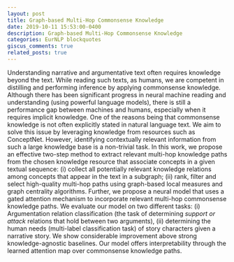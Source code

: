 ```yaml
---
layout: post
title: Graph-based Multi-Hop Commonsense Knowledge
date: 2019-10-11 15:53:00-0400
description: Graph-based Multi-Hop Commonsense Knowledge
categories: EurNLP blockquotes
giscus_comments: true
related_posts: true
---
```




Understanding narrative and argumentative text often requires knowledge beyond the text. 
While reading such texts, as humans, we are competent in distilling and performing inference by applying commonsense knowledge. 
Although there has been significant progress in neural machine reading and understanding (using powerful language models), there is still a performance gap between machines and humans, especially when it requires implicit knowledge.
One of the reasons being that commonsense knowledge is not often explicitly stated in natural language text. 
We aim to solve this issue by leveraging knowledge from resources such as ConceptNet. However, identifying contextually relevant information from such a large knowledge base is a non-trivial task. 
In this work, we propose an effective two-step method to extract relevant multi-hop knowledge paths from the chosen knowledge resource that associate concepts in a given textual sequence: (i) collect all potentially relevant knowledge relations  among concepts that appear in the text in a subgraph; (ii) rank, filter and select high-quality multi-hop paths using graph-based local measures and graph centrality algorithms. 
Further, we propose a neural model that uses a gated attention mechanism to incorporate relevant multi-hop commonsense knowledge paths. We evaluate our model on two different tasks:  (i) Argumentation relation classification (the task of determining *support or attack* relations that hold between two arguments), (ii) determining the human needs (multi-label classification task) of story characters given a narrative story.
We show considerable improvement above strong knowledge-agnostic baselines. Our model offers interpretability through the learned attention map over commonsense knowledge paths.

